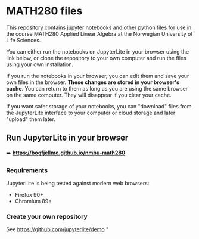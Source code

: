 # MATH280 files

This repository contains jupyter notebooks and other python files for use in the course MATH280 Applied Linear Algebra at the Norwegian University of Life Sciences.

You can either run the notebooks on JupyterLite in your browser using the link below, or clone the repository to your own computer and run the files using your own installation.

If you run the notebooks in your browser, you can edit them and save your own files in the browser. **These changes are stored in your browser's cache**. You can return to them as long as you are using the same browser on the same computer. They will disappear if you clear your cache. 

If you want safer storage of your notebooks, you can "download" files from the JupyterLite interface to your computer or cloud storage and later "upload" them later.

## Run JupyterLite in your browser

➡️ **https://bogfjellmo.github.io/nmbu-math280**

### Requirements

JupyterLite is being tested against modern web browsers:

- Firefox 90+
- Chromium 89+

### Create your own repository
See https://github.com/jupyterlite/demo
"
